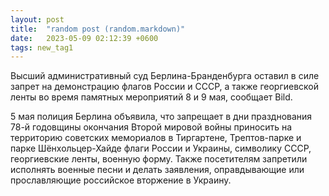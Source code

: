 ```yaml
---
layout: post
title:  "random post (random.markdown)"
date:   2023-05-09 02:12:39 +0600
tags: new_tag1
---
```


Высший административный суд Берлина-Бранденбурга оставил в силе запрет на демонстрацию флагов России и СССР, а также георгиевской ленты во время памятных мероприятий 8 и 9 мая, сообщает Bild.

5 мая полиция Берлина объявила, что запрещает в дни празднования 78-й годовщины окончания Второй мировой войны приносить на территорию советских мемориалов в Тиргартене, Трептов-парке и парке Шёнхольцер-Хайде флаги России и Украины, символику СССР, георгиевские ленты, военную форму. Также посетителям запретили исполнять военные песни и делать заявления, оправдывающие или прославляющие российское вторжение в Украину.
